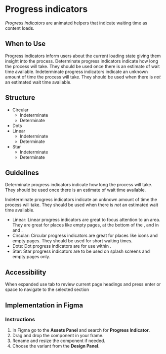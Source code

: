 # Progress indicators

_Progress indicators_ are animated helpers that indicate waiting time as content loads.

## When to Use

Progress indicators inform users about the current loading state giving them insight into the process. Determinate progress indicators indicate how long the process will take. They should be used once there is an estimate of wait time available. Indeterminate progress indicators indicate an unknown amount of time the process will take. They should be used when there is _not_ an estimated wait time available.

## Structure

- Circular
  - Indeterminate
  - Determinate
- Dots
- Linear
  - Indeterminate
  - Determinate
- Star
  - Indeterminate
  - Determinate

## Guidelines

Determinate progress indicators indicate how long the process will take. They should be used once there is an estimate of wait time available.

Indeterminate progress indicators indicate an unknown amount of time the process will take. They should be used when there is _not_ an estimated wait time available.

- Linear: Linear progress indicators are great to focus attention to an area. They are great for places like empty pages, at the bottom of the , and in and .
- Circular: Circular progress indicators are great for places like icons and empty pages. They should be used for short waiting times.
- Dots: Dot progress indicators are for use within .
- Star: Star progress indicators are to be used on splash screens and empty pages only.

## Accessibility

When expanded use tab to review current page headings and press enter or space to navigate to the selected section

## Implementation in Figma

### Instructions

1. In Figma go to the **Assets Panel** and search for **Progress Indicator**.
2. Drag and drop the component in your frame.
3. Rename and resize the component if needed.
4. Choose the variant from the **Design Panel**.
